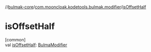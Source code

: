 //[bulmak-core](../../index.md)/[com.mooncloak.kodetools.bulmak.modifier](index.md)/[isOffsetHalf](is-offset-half.md)

# isOffsetHalf

[common]\
val [isOffsetHalf](is-offset-half.md): [BulmaModifier](-bulma-modifier/index.md)
